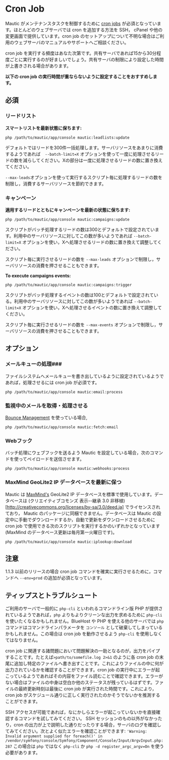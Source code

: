 # Cron Job #

Mautic がメンテナンスタスクを制御するために [cron jobs](https://ja.wikipedia.org/wiki/Crontab) が必須となっています。ほとんどのウェブサーバでは cron を追加する方法を SSH， cPanel や他の変更画面で提供しています。cron job のセットアップについて不明な場合はご利用のウェブサーバのマニュアルやサポートへご相談ください。

cron job を実行する頻度はあなた次第です。共有サーバであれば15から30分程度ごとに実行するのが好ましいでしょう。共有サーバの制限により設定した時間が上書きされる場合があります。

**以下の cron job  の実行時間が重ならないように設定することをおすすめします。**

## 必須 ##

### リードリスト ###
**スマートリストを最新状態に保ちます:**

```
php /path/to/mautic/app/console mautic:leadlists:update
```

デフォルトではリードを300件一括処理します。サーバリソースをあまりに消費するようであれば　`--batch-limit=X` オプションを使って一度に処理させるリードの数を減らしてください。Xの部分は一度に処理させるリードの数に置き換えてください。

`--max-leads`オプションを使って実行するスクリプト毎に処理するリードの数を制限し，消費するサーバリソースを節約できます。

### キャンペーン ###
**適用するリードとともにキャンペーンを最新の状態に保ちます:**

```
php /path/to/mautic/app/console mautic:campaigns:update
```

スクリプトがバッチ処理するリードの数は300とデフォルトで設定されています。利用中のサーバリソースに対してこの数が多いようであれば `--batch-limit=X` オプションを使い，Xへ処理させるリードの数に置き換えて調整してください。

スクリプト毎に実行させるリードの数を `--max-leads` オプションで制限し，サーバリソースの消費を押させることもできます。

**To execute campaigns events:**

```
php /path/to/mautic/app/console mautic:campaigns:trigger
```

スクリプトがバッチ処理するイベントの数は100とデフォルトで設定されている。利用中のサーバリソースに対してこの数が多いようであれば `--batch-limit=X` オプションを使い，Xへ処理させるイベントの数に置き換えて調整してください。

スクリプト毎に実行させるリードの数を `--max-events` オプションで制限し，サーバリソースの消費を押させることもできます。

## オプション ##

### メールキューの処理###

ファイルシステムへメールキューを書き出しているように設定されているようであれば，処理させるには cron job が必須です。

```
php /path/to/mautic/app/console mautic:email:process
```

### 監視中のメールを取得・処理させる ###
 
[Bounce Management](./../emails/bounce_management.html) を使っている場合,  
 
```
php /path/to/mautic/app/console mautic:fetch:email
```

### Webフック

バッチ処理にウェブフックを送るよう Mautic を設定している場合，次のコマンドを使ってペイロードを送信させます。

```
php /path/to/mautic/app/console mautic:webhooks:process
```

### MaxMind GeoLite2 IP データベースを最新に保つ
 
 Mautic は [MaxMind's](http://www.maxmind.com) GeoLite2 IP データベースを標準で使用しています。データベースは (クリエイティブコモンズ 表示--継承 3.0 非移植)[http://creativecommons.org/licenses/by-sa/3.0/deed.ja] でライセンスされており， Mautic のパッケージに同梱できません。データベースは Mautic の設定中に手動でダウンロードするか，自動で更新をダウンロードさせるために cron job で使用できる次のスクリプトを実行するかのいずれかとなっています (MaxMind のデータベース更新は毎月第一火曜日です)。
 
 
```
php /path/to/mautic/app/console mautic:iplookup:download
```

## 注意 ##

1.1.3 以前のリリースの場合 cron job コマンドを確実に実行させるために，コマンドへ `--env=prod` の追加が必須となっています。


## ティップスとトラブルシュート ##

ご利用のサーバで一般的に `php-cli` といわれるコマンドライン版 PHP が提供されているようであれば，`php` よりもよりクリーンな出力を求めるために `php-cli` を使いたくなるかもしれません。BlueHost や PHP を使える他のサーバでは `php` コマンドはコマンドラインパラメータを `コンソール` として破棄してしまっているかもしれません。この場合は cron job を動作させるよう `php-cli` を使用しなくてはなりません。

cron job に関連する諸問題において問題解決の一助となるのが，出力をパイプすることです。たとえば`>path/to/somefile.log 2>&1` のように各 cron job の末尾に追加し特定のファイルへ書き出すことです。これによりファイルの中に何が出力されているかを確認することができます。cron job の実行中にエラーが起こっているようであればその内容をファイル読むことで確認できます。エラーがない場合はファイルの中身は空白か他のステータスが残っているはずです。ファイルの最終更新時刻は最後に cron job が実行された時間です。これにより，cron job がスケジュール通りに正しく実行されたのかそうでないかを推測することができます。

 SSH アクセスが可能であれば，なにかしらエラーが起こっていないかを直接確認するコマンドを試してみてください。 SSH セッションのもの以外がなかったり，cron の出力が上で説明した通りだったりする場合，サーバのログを確認してみてください。次とよく似たエラーを確認ことができます: `'Warning: Invalid argument supplied for foreach()' in /vendor/symfony/console/Symfony/Component/Console/Input/ArgvInput.php:287` この場合は `php` ではなく `php-cli` か `php -d register_argc_argv=On` を使う必要があります。
 